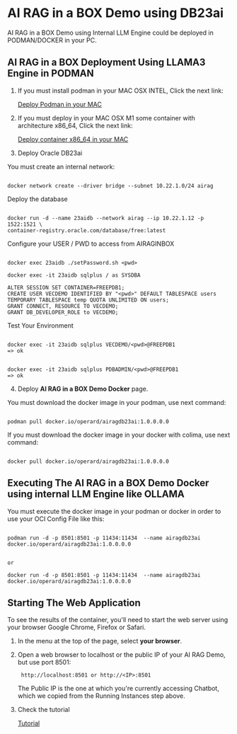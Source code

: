 # AI RAG in a BOX Demo using DB23ai

AI RAG in a BOX Demo using Internal LLM Engine could be deployed in PODMAN/DOCKER in your PC.


## AI RAG in a BOX Deployment Using LLAMA3 Engine in PODMAN

1. If you must install podman in your MAC OSX INTEL, Click the next link:

    [Deploy Podman in your MAC](./install_podman_macosx.md)

2. If you must deploy in your MAC OSX M1 some container with architecture x86_64, Click the next link:

    [Deploy container x86_64 in your MAC](./install_colima_docker_macosx.md)


3. Deploy Oracle DB23ai 


You must create an internal network:

```Code

docker network create --driver bridge --subnet 10.22.1.0/24 airag

```

Deploy the database

```Code

docker run -d --name 23aidb --network airag --ip 10.22.1.12 -p 1522:1521 \
container-registry.oracle.com/database/free:latest
```
 
Configure your USER / PWD to access from AIRAGINBOX 

```Code

docker exec 23aidb ./setPassword.sh <pwd>

docker exec -it 23aidb sqlplus / as SYSDBA

ALTER SESSION SET CONTAINER=FREEPDB1;
CREATE USER VECDEMO IDENTIFIED BY "<pwd>" DEFAULT TABLESPACE users TEMPORARY TABLESPACE temp QUOTA UNLIMITED ON users;
GRANT CONNECT, RESOURCE TO VECDEMO;
GRANT DB_DEVELOPER_ROLE to VECDEMO;

```

Test Your Environment

```Code

docker exec -it 23aidb sqlplus VECDEMO/<pwd>@FREEPDB1
=> ok


docker exec -it 23aidb sqlplus PDBADMIN/<pwd>@FREEPDB1
=> ok
```





4. Deploy **AI RAG in a BOX Demo Docker** page. 
    
You must download the docker image in your podman, use next command:

```Code

podman pull docker.io/operard/airagdb23ai:1.0.0.0.0

```

If you must download the docker image in your docker with colima, use next command:

```Code

docker pull docker.io/operard/airagdb23ai:1.0.0.0.0

```


## Executing The **AI RAG in a BOX Demo Docker** using internal LLM Engine like OLLAMA


You must execute the docker image in your podman or docker in order to use your OCI Config File like this:

```Code

podman run -d -p 8501:8501 -p 11434:11434  --name airagdb23ai docker.io/operard/airagdb23ai:1.0.0.0.0


or 

docker run -d -p 8501:8501 -p 11434:11434  --name airagdb23ai docker.io/operard/airagdb23ai:1.0.0.0.0

```


## Starting The Web Application

To see the results of the container, you'll need to start the web server using your browser Google Chrome, Firefox or Safari.

1. In the menu at the top of the page, select **your browser**.
2. Open a web browser to localhost or the public IP of your AI RAG Demo, but use port 8501:

        http://localhost:8501 or http://<IP>:8501

    The Public IP is the one at which you're currently accessing Chatbot, which we copied from the Running Instances step above.

3. Check the tutorial

    [Tutorial](./tutorial_llama3.md)

